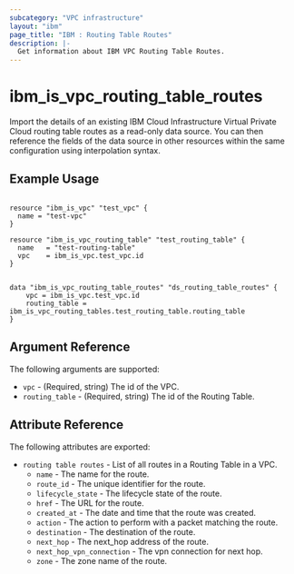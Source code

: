 ```yaml
---
subcategory: "VPC infrastructure"
layout: "ibm"
page_title: "IBM : Routing Table Routes"
description: |-
  Get information about IBM VPC Routing Table Routes.
---
```


# ibm\_is_vpc_routing_table_routes

Import the details of an existing IBM Cloud Infrastructure Virtual Private Cloud routing table routes as a read-only data source. You can then reference the fields of the data source in other resources within the same configuration using interpolation syntax.


## Example Usage

```hcl

resource "ibm_is_vpc" "test_vpc" {
  name = "test-vpc"
}

resource "ibm_is_vpc_routing_table" "test_routing_table" {
  name   = "test-routing-table"
  vpc    = ibm_is_vpc.test_vpc.id
}


data "ibm_is_vpc_routing_table_routes" "ds_routing_table_routes" {
	vpc = ibm_is_vpc.test_vpc.id
	routing_table = ibm_is_vpc_routing_tables.test_routing_table.routing_table
}

```

## Argument Reference

The following arguments are supported:

* `vpc` - (Required, string) The id of the VPC.
* `routing_table` - (Required, string) The id of the Routing Table.

## Attribute Reference

The following attributes are exported:

* `routing table routes` - List of all routes in a Routing Table in a VPC.
  * `name` - The name for the route.
  * `route_id` - The unique identifier for the route.
  * `lifecycle_state` - The lifecycle state of the route.
  * `href` - The URL for the route.
  * `created_at` - The date and time that the route was created.
  * `action` - The action to perform with a packet matching the route.
  * `destination` - The destination of the route.
  * `next_hop` - The next_hop address of the route.
  * `next_hop_vpn_connection` - The vpn connection for next hop.
  * `zone` - The zone name of the route.
